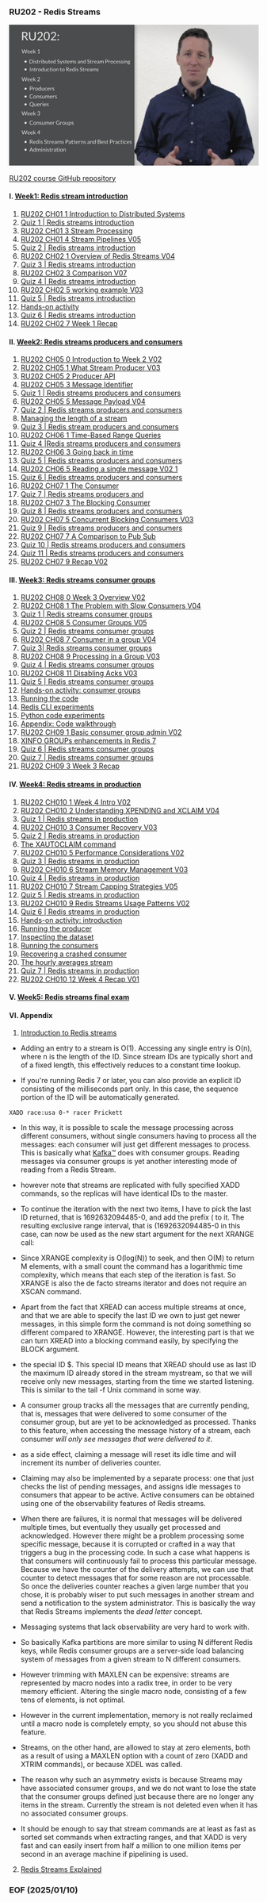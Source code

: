 ### RU202 - Redis Streams

[![alt RU202](img/RU202.JPG)](https://youtu.be/DEH2VVnpP5E)

[RU202 course GitHub repository](https://github.com/redislabs-training/ru202.git)


#### I. [Week1: Redis stream introduction](https://university.redis.io/course/cjoybtwksjmsjz/submodule/rww3gqqfg3h3mg/)

1. [RU202 CH01 1 Introduction to Distributed Systems](https://youtu.be/L-G6ZfM4ASU)
2. [Quiz 1 | Redis streams introduction](https://university.redis.io/course/cjoybtwksjmsjz/submodule/qiodmbbmt9hzlq/)
3. [RU202 CH01 3 Stream Processing](https://youtu.be/mFfksRQH9Qk)
4. [RU202 CH01 4 Stream Pipelines V05](https://youtu.be/dkLqij4pr68)
5. [Quiz 2 | Redis streams introduction](https://university.redis.io/course/cjoybtwksjmsjz/submodule/xlptmvcp12pzhx/)
6. [RU202 CH02 1 Overview of Redis Streams V04](https://youtu.be/0a9Uvx5EyD4)
7. [Quiz 3 | Redis streams introduction](https://university.redis.io/course/cjoybtwksjmsjz/submodule/uhrmzciprpv636/)
8. [RU202 CH02 3 Comparison V07](https://youtu.be/k6k6Hfqqwz0)
9. [Quiz 4 | Redis streams introduction](https://university.redis.io/course/cjoybtwksjmsjz/submodule/xbppkyza2kcw29/)
10. [RU202 CH02 5 working example V03](https://youtu.be/LNJ8evEdENA)
11. [Quiz 5 | Redis streams introduction](https://university.redis.io/course/cjoybtwksjmsjz/submodule/mqw4sqa0l3kqbj/)
12. [Hands-on activity](https://university.redis.io/course/cjoybtwksjmsjz/submodule/7wn2zsht7lw0ar/)
13. [Quiz 6 | Redis streams introduction](https://university.redis.io/course/cjoybtwksjmsjz/submodule/ayhtxtgpp8r6pz/)
14. [RU202 CH02 7 Week 1 Recap](https://youtu.be/NUA00AaxOTk)


#### II. [Week2: Redis streams producers and consumers](https://university.redis.io/course/52wyuazvxg07ov/submodule/1ofzi2getjh3g6/)

1. [RU202 CH05 0 Introduction to Week 2 V02](https://youtu.be/3LM6tBFBz1U)
2. [RU202 CH05 1 What Stream Producer V03](https://youtu.be/eWjhwvJeP38)
3. [RU202 CH05 2 Producer API](https://youtu.be/-kkA_aSdIs4)
4. [RU202 CH05 3 Message Identifier](https://youtu.be/TtsRO1viT0Q)
5. [Quiz 1 | Redis streams producers and consumers](https://university.redis.io/course/52wyuazvxg07ov/submodule/jrhgeazjlbxytv/)
6. [RU202 CH05 5 Message Payload V04](https://youtu.be/FVjQ421eJ0U)
7. [Quiz 2 | Redis streams producers and consumers](https://university.redis.io/course/52wyuazvxg07ov/submodule/frchdi5eovfjq9/)
8. [Managing the length of a stream](https://youtu.be/VBBb8IkDE4s)
9. [Quiz 3 | Redis stream producers and consumers](https://university.redis.io/course/52wyuazvxg07ov/submodule/kmdlhalkx4cxl3/)
10. [RU202 CH06 1 Time-Based Range Queries](https://youtu.be/_558WNQneuU)
11. [Quiz 4 |Redis streams producers and consumers](https://university.redis.io/course/52wyuazvxg07ov/submodule/sbplnqltzxjihg/)
12. [RU202 CH06 3 Going back in time](https://youtu.be/615eJGdsVtA)
13. [Quiz 5 | Redis streams producers and consumers](https://university.redis.io/course/52wyuazvxg07ov/submodule/f4kh6i9uvvsz7o/)
14. [RU202 CH06 5 Reading a single message V02 1](https://youtu.be/sUoe2XxHp2U)
15. [Quiz 6 | Redis streams producers and consumers](https://university.redis.io/course/52wyuazvxg07ov/submodule/wqbcsqxvxqbj4t/)
16. [RU202 CH07 1 The Consumer](https://youtu.be/PoQT4TU6YhQ)
17. [Quiz 7 | Redis streams producers and](https://university.redis.io/course/52wyuazvxg07ov/submodule/huxnp2lqaevo0v/)
18. [RU202 CH07 3 The Blocking Consumer](https://youtu.be/3lqWdm4mv6U)
19. [Quiz 8 | Redis streams producers and consumers](https://university.redis.io/course/52wyuazvxg07ov/submodule/4eo1efgtctvqsh/)
20. [RU202 CH07 5 Concurrent Blocking Consumers V03](https://youtu.be/Isl-DE315vw)
21. [Quiz 9 | Redis streams producers and consumers](https://university.redis.io/course/52wyuazvxg07ov/submodule/ocdhyg0gqg31j7/)
22. [RU202 CH07 7 A Comparison to Pub Sub](https://youtu.be/gG0ZHE1JKNQ)
23. [Quiz 10 | Redis streams producers and consumers](https://university.redis.io/course/52wyuazvxg07ov/submodule/fw4ulvcnbhui55/)
24. [Quiz 11 | Redis streams producers and consumers](https://university.redis.io/course/52wyuazvxg07ov/submodule/wvubajmlxd0y4m/)
25. [RU202 CH07 9 Recap V02](https://youtu.be/Yh7oLbRzZIQ)


#### III. [Week3: Redis streams consumer groups](https://university.redis.io/course/0fm00sidql5ksq/submodule/hfuxvllprn4dg4/)

1. [RU202 CH08 0 Week 3 Overview V02](https://youtu.be/x3s0HDU7Unc)
2. [RU202 CH08 1 The Problem with Slow Consumers V04](https://youtu.be/K8Z0TmRMTl4)
3. [Quiz 1 | Redis streams consumer groups](https://university.redis.io/course/0fm00sidql5ksq/submodule/bn4u73uw7hesqu/)
4. [RU202 CH08 5 Consumer Groups V05](https://youtu.be/Npz_X6IYzCA)
5. [Quiz 2 | Redis streams consumer groups](https://university.redis.io/course/0fm00sidql5ksq/submodule/atxreiojsgkvwh/)
6. [RU202 CH08 7 Consumer in a group V04](https://youtu.be/l-ODi0KShco)
7. [Quiz 3| Redis streams consumer groups](https://university.redis.io/course/0fm00sidql5ksq/submodule/ajaykesp5hgjwk/)
8. [RU202 CH08 9 Processing in a Group V03](https://youtu.be/H4E5Eml-MIo)
9. [Quiz 4 | Redis streams consumer groups](https://university.redis.io/course/0fm00sidql5ksq/submodule/numy4ucx69dfbm/)
10. [RU202 CH08 11 Disabling Acks V03](https://youtu.be/QhrxqW6U_QA)
11. [Quiz 5 | Redis streams consumer groups](https://university.redis.io/course/0fm00sidql5ksq/submodule/qdwp31i2tz1f7b/)
12. [Hands-on activity: consumer groups](https://university.redis.io/course/0fm00sidql5ksq/submodule/po73y5ooqb3ead/)
13. [Running the code](https://university.redis.io/course/0fm00sidql5ksq/submodule/wzdcpukawty1st/)
14. [Redis CLI experiments](https://university.redis.io/course/0fm00sidql5ksq/submodule/ufkadhvo4gwmst/)
15. [Python code experiments](https://university.redis.io/course/0fm00sidql5ksq/submodule/4vpgy1l6ku3jlw/)
16. [Appendix: Code walkthrough](https://university.redis.io/course/0fm00sidql5ksq/submodule/e6ej1tlfpykz2u/)
17. [RU202 CH09 1 Basic consumer group admin V02](https://youtu.be/-0eXq_-BVQQ)
18. [XINFO GROUPs enhancements in Redis 7](https://university.redis.io/course/0fm00sidql5ksq/submodule/c520dqsoza82t5/)
19. [Quiz 6 | Redis streams consumer groups](https://university.redis.io/course/0fm00sidql5ksq/submodule/pghvvonanlqxfu/)
20. [Quiz 7 | Redis streams consumer groups](https://university.redis.io/course/0fm00sidql5ksq/submodule/uly1q4uqhpksgs/)
21. [RU202 CH09 3 Week 3 Recap](https://youtu.be/yvWsa5MfojM)


#### IV. [Week4: Redis streams in production](https://university.redis.io/course/1s4guyphj5wim8/submodule/i1kpcuofd6p9mc/)

1. [RU202 CH010 1 Week 4 Intro V02](https://youtu.be/Zz6_KZEQNhI)
2. [RU202 CH010 2 Understanding XPENDING and XCLAIM V04](https://youtu.be/qeER8DkuZro)
3. [Quiz 1 | Redis streams in production](https://university.redis.io/course/1s4guyphj5wim8/submodule/ugaokbzoa5zenl/)
4. [RU202 CH010 3 Consumer Recovery V03](https://youtu.be/BHoTtrcgNwA)
5. [Quiz 2 | Redis streams in production](https://university.redis.io/course/1s4guyphj5wim8/submodule/vzoxwx5s1iiu28/)
6. [The XAUTOCLAIM command](https://university.redis.io/course/1s4guyphj5wim8/submodule/mgilqjww4zdxj0/)
7. [RU202 CH010 5 Performance Considerations V02](https://youtu.be/FxTcR05gyAI)
8. [Quiz 3 | Redis streams in production](https://university.redis.io/course/1s4guyphj5wim8/submodule/7ridpeio42xmnq/)
9. [RU202 CH010 6 Stream Memory Management V03](https://youtu.be/Cjgayjghpgs)
10. [Quiz 4 | Redis streams in production](https://university.redis.io/course/1s4guyphj5wim8/submodule/y38lskyzthyatb/)
11. [RU202 CH010 7 Stream Capping Strategies V05](https://youtu.be/o3FihimOEjY)
12. [Quiz 5 | Redis streams in production](https://university.redis.io/course/1s4guyphj5wim8/submodule/gdrdecj5df4mnn/)
13. [RU202 CH010 9 Redis Streams Usage Patterns V02](https://youtu.be/tkt6imYE09o)
14. [Quiz 6 | Redis streams in production](https://university.redis.io/course/1s4guyphj5wim8/submodule/qbp0zuaf9dzgmp/)
15. [Hands-on activity: introduction](https://university.redis.io/course/1s4guyphj5wim8/submodule/s4k39zhclyqota/)
16. [Running the producer](https://university.redis.io/course/1s4guyphj5wim8/submodule/r2aa5fndb3eje0/)
17. [Inspecting the dataset](https://university.redis.io/course/1s4guyphj5wim8/submodule/aakjjmlytjjjbl/)
18. [Running the consumers](https://university.redis.io/course/1s4guyphj5wim8/submodule/yrmpphmzl5qiz8/)
19. [Recovering a crashed consumer](https://university.redis.io/course/1s4guyphj5wim8/submodule/tocr6mrtbhkstw/)
20. [The hourly averages stream](https://university.redis.io/course/1s4guyphj5wim8/submodule/vo6vd4neisebvb/)
21. [Quiz 7 | Redis streams in production](https://university.redis.io/course/1s4guyphj5wim8/submodule/chvvmxbekhwr4t/)
22. [RU202 CH010 12 Week 4 Recap V01](https://youtu.be/nh3-H_7Lx_M)


#### V. [Week5: Redis streams final exam](https://university.redis.io/course/m6hicyzbkqvosb/submodule/curb3uali4eetk/)


#### VI. Appendix 
1. [Introduction to Redis streams](https://redis.io/docs/latest/develop/data-types/streams/)

- Adding an entry to a stream is O(1). Accessing any single entry is O(n), where n is the length of the ID. Since stream IDs are typically short and of a fixed length, this effectively reduces to a constant time lookup. 

- If you're running Redis 7 or later, you can also provide an explicit ID consisting of the milliseconds part only. In this case, the sequence portion of the ID will be automatically generated. 
```
XADD race:usa 0-* racer Prickett
```

- In this way, it is possible to scale the message processing across different consumers, without single consumers having to process all the messages: each consumer will just get different messages to process. This is basically what [Kafka&#8482;](https://kafka.apache.org/) does with consumer groups. Reading messages via consumer groups is yet another interesting mode of reading from a Redis Stream.

- however note that streams are replicated with fully specified XADD commands, so the replicas will have identical IDs to the master. 

- To continue the iteration with the next two items, I have to pick the last ID returned, that is 1692632094485-0, and add the prefix ( to it. The resulting exclusive range interval, that is (1692632094485-0 in this case, can now be used as the new start argument for the next XRANGE call:

- Since XRANGE complexity is O(log(N)) to seek, and then O(M) to return M elements, with a small count the command has a logarithmic time complexity, which means that each step of the iteration is fast. So XRANGE is also the de facto streams iterator and does not require an XSCAN command.

- Apart from the fact that XREAD can access multiple streams at once, and that we are able to specify the last ID we own to just get newer messages, in this simple form the command is not doing something so different compared to XRANGE. However, the interesting part is that we can turn XREAD into a blocking command easily, by specifying the BLOCK argument. 

- the special ID $. This special ID means that XREAD should use as last ID the maximum ID already stored in the stream mystream, so that we will receive only new messages, starting from the time we started listening. This is similar to the tail -f Unix command in some way.

- A consumer group tracks all the messages that are currently pending, that is, messages that were delivered to some consumer of the consumer group, but are yet to be acknowledged as processed. Thanks to this feature, when accessing the message history of a stream, each consumer *will only see messages that were delivered to it*.

- as a side effect, claiming a message will reset its idle time and will increment its number of deliveries counter. 

- Claiming may also be implemented by a separate process: one that just checks the list of pending messages, and assigns idle messages to consumers that appear to be active. Active consumers can be obtained using one of the observability features of Redis streams. 

- When there are failures, it is normal that messages will be delivered multiple times, but eventually they usually get processed and acknowledged. However there might be a problem processing some specific message, because it is corrupted or crafted in a way that triggers a bug in the processing code. In such a case what happens is that consumers will continuously fail to process this particular message. Because we have the counter of the delivery attempts, we can use that counter to detect messages that for some reason are not processable. So once the deliveries counter reaches a given large number that you chose, it is probably wiser to put such messages in another stream and send a notification to the system administrator. This is basically the way that Redis Streams implements the *dead letter* concept.

- Messaging systems that lack observability are very hard to work with. 

- So basically Kafka partitions are more similar to using N different Redis keys, while Redis consumer groups are a server-side load balancing system of messages from a given stream to N different consumers.

- However trimming with MAXLEN can be expensive: streams are represented by macro nodes into a radix tree, in order to be very memory efficient. Altering the single macro node, consisting of a few tens of elements, is not optimal. 

- However in the current implementation, memory is not really reclaimed until a macro node is completely empty, so you should not abuse this feature.

- Streams, on the other hand, are allowed to stay at zero elements, both as a result of using a MAXLEN option with a count of zero (XADD and XTRIM commands), or because XDEL was called.

- The reason why such an asymmetry exists is because Streams may have associated consumer groups, and we do not want to lose the state that the consumer groups defined just because there are no longer any items in the stream. Currently the stream is not deleted even when it has no associated consumer groups.

- It should be enough to say that stream commands are at least as fast as sorted set commands when extracting ranges, and that XADD is very fast and can easily insert from half a million to one million items per second in an average machine if pipelining is used.

2. [Redis Streams Explained](https://youtu.be/Z8qcpXyMAiA)


### EOF (2025/01/10)
